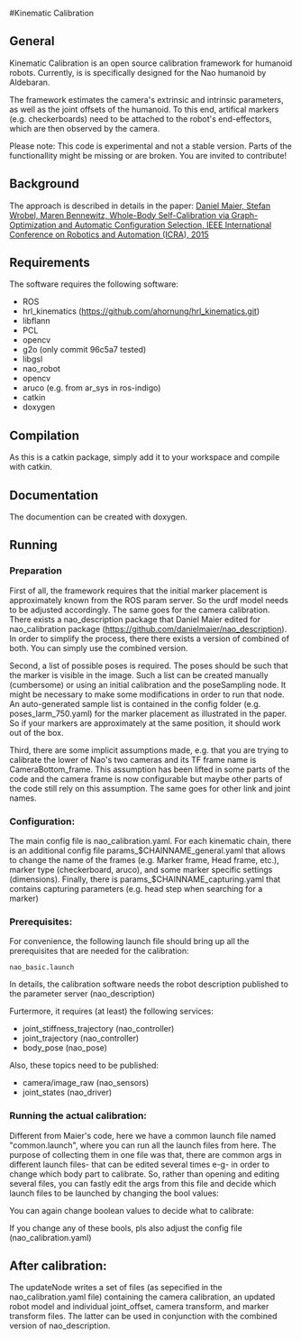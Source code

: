 #Kinematic Calibration

## General
Kinematic Calibration is an open source calibration framework for humanoid robots. Currently, is is specifically designed for the Nao humanoid by Aldebaran. 

The framework estimates the camera's extrinsic and intrinsic parameters, as well as the joint offsets of the humanoid. To this end, artifical markers (e.g. checkerboards) need to be attached to the robot's end-effectors, which are then observed by the camera. 


Please note: This code is experimental and not a stable version. Parts of the functionallity might be missing or are broken. You are invited to contribute!


## Background
The approach is described in details in the paper:
[Daniel Maier, Stefan Wrobel, Maren Bennewitz, Whole-Body Self-Calibration via Graph-Optimization and Automatic Configuration Selection, IEEE International Conference on Robotics and Automation (ICRA), 2015]( http://www2.informatik.uni-freiburg.de/~maierd/pub/maier15icra.pdf)


## Requirements

The software requires the following software:

* ROS
* hrl_kinematics (https://github.com/ahornung/hrl_kinematics.git)
* libflann
* PCL
* opencv
* g2o (only commit 96c5a7 tested)
* libgsl
* nao_robot
* opencv
* aruco (e.g. from ar_sys in ros-indigo)
* catkin
* doxygen


## Compilation
As this is a catkin package, simply add it to your workspace and compile with catkin. 


## Documentation
The documention can be created with doxygen. 


## Running

### Preparation
First of all, the framework requires that the initial marker placement is approximately known from the ROS param server. So the urdf model needs to be adjusted accordingly. The same goes for the camera calibration. 
There exists a nao_description package that Daniel Maier edited for nao_calibration package (https://github.com/danielmaier/nao_description). In order to simplify the process, there there exists a version of combined of both. You can simply use the combined version.

Second, a list of possible poses is required. The poses should be such that the marker is visible in the image. Such a list can be created manually (cumbersome) or using an initial calibration and the poseSampling node. It might be necessary to make some modifications in order to run that node. An auto-generated sample list is contained in the config folder (e.g. poses_larm_750.yaml) for the marker placement as illustrated in the paper. So if your markers are approximately at the same position, it should work out of the box. 

Third, there are some implicit assumptions made, e.g. that you are trying to calibrate the lower of Nao's two cameras and its TF frame name is CameraBottom_frame. This assumption has been lifted in some parts of the code and the camera frame is now configurable but maybe other parts of the code still rely on this assumption. The same goes for other link and joint names. 


### Configuration:
The main config file is nao_calibration.yaml.
For each kinematic chain, there is an additional config file params_$CHAINNAME_general.yaml  that allows to change the name of the frames (e.g. Marker frame, Head frame, etc.), marker type (checkerboard, aruco), and some marker specific settings (dimensions). Finally, there is params_$CHAINNAME_capturing.yaml that contains capturing parameters (e.g. head step when searching for a marker) 



### Prerequisites:
For convenience, the following launch file should bring up all the prerequisites that are needed for the calibration:

`nao_basic.launch`

In details, the calibration software needs the robot description published to the parameter server (nao_description)

Furtermore, it requires (at least) the following services:
+ joint_stiffness_trajectory (nao_controller)
+ joint_trajectory  (nao_controller)
+ body_pose (nao_pose)

Also, these topics need to be published:
+ camera/image_raw (nao_sensors)
+ joint_states (nao_driver)


### Running the actual calibration:
Different from Maier's code, here we have a common launch file named "common.launch", where you can run all the launch files from here. The purpose of collecting them in one file was that,  there are common args in different launch files- that can be edited several times e-g- in order to change which body part to calibrate. So, rather than opening and editing several files, you can fastly edit the args from this file and decide which launch files to be launched by changing the bool values:

   <arg name="use_nao_basic" default="true"/>
   <arg name="use_updateNode" default="true"/>
   <arg name="use_dataCaptureService" default="true"/>
   <arg name="use_calibrate_nao" default="true"/>

You can again change boolean values to decide what to calibrate:
   <arg name="larm_bool_c" value="false" />
   <arg name="rarm_bool_c" value="false" />
   <arg name="lleg_bool_c" value="true" />
   <arg name="rleg_bool_c" value="false" />

If you change any of these bools, pls also adjust the config file (nao_calibration.yaml)


## After calibration:
The updateNode writes a set of files (as sepecified in the nao_calibration.yaml file) containing the camera calibration, an updated robot model and individual joint_offset, camera transform, and marker transform files.  The latter can be used in conjunction with the combined version of nao_description.


